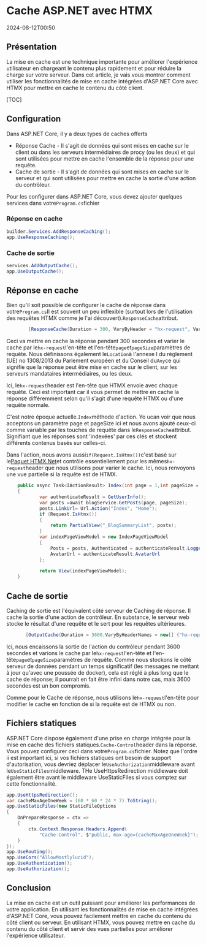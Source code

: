 # Cache ASP.NET avec HTMX

<!--category-- ASP.NET, HTMX -->
<datetime class="hidden">2024-08-12T00:50</datetime>

## Présentation

La mise en cache est une technique importante pour améliorer l'expérience utilisateur en chargeant le contenu plus rapidement et pour réduire la charge sur votre serveur. Dans cet article, je vais vous montrer comment utiliser les fonctionnalités de mise en cache intégrées d'ASP.NET Core avec HTMX pour mettre en cache le contenu du côté client.

[TOC]

## Configuration

Dans ASP.NET Core, il y a deux types de caches offerts

- Réponse Cache - Il s'agit de données qui sont mises en cache sur le client ou dans les serveurs intermédiaires de procy (ou les deux) et qui sont utilisées pour mettre en cache l'ensemble de la réponse pour une requête.
- Cache de sortie - Il s'agit de données qui sont mises en cache sur le serveur et qui sont utilisées pour mettre en cache la sortie d'une action du contrôleur.

Pour les configurer dans ASP.NET Core, vous devez ajouter quelques services dans votre`Program.cs`fichier

### Réponse en cache

```csharp
builder.Services.AddResponseCaching();
app.UseResponseCaching();
```

### Cache de sortie

```csharp
services.AddOutputCache();
app.UseOutputCache();
```

## Réponse en cache

Bien qu'il soit possible de configurer le cache de réponse dans votre`Program.cs`Il est souvent un peu inflexible (surtout lors de l'utilisation des requêtes HTMX comme je l'ai découvert).`ResponseCache`attribut.

```csharp
        [ResponseCache(Duration = 300, VaryByHeader = "hx-request", VaryByQueryKeys = new[] {"page", "pageSize"}, Location = ResponseCacheLocation.Any)]
```

Ceci va mettre en cache la réponse pendant 300 secondes et varier le cache par le`hx-request`l'en-tête et l'en-tête`page`et`pageSize`paramètres de requête. Nous définissons également le`Location`à l'annexe I du règlement (UE) no 1308/2013 du Parlement européen et du Conseil du`Any`ce qui signifie que la réponse peut être mise en cache sur le client, sur les serveurs mandataires intermédiaires, ou les deux.

Ici, le`hx-request`header est l'en-tête que HTMX envoie avec chaque requête. Ceci est important car il vous permet de mettre en cache la réponse différemment selon qu'il s'agit d'une requête HTMX ou d'une requête normale.

C'est notre époque actuelle.`Index`méthode d'action. Yo ucan voir que nous acceptons un paramètre page et pageSize ici et nous avons ajouté ceux-ci comme variable par les touches de requête dans le`ResponseCache`attribut. Signifiant que les réponses sont 'indexées' par ces clés et stockent différents contenus basés sur celles-ci.

Dans l'action, nous avons aussi`if(Request.IsHtmx())`c'est basé sur le[Paquet HTMX.Net](https://github.com/khalidabuhakmeh/Htmx.Net)et contrôle essentiellement pour les mêmes`hx-request`header que nous utilisons pour varier le cache. Ici, nous renvoyons une vue partielle si la requête est de HTMX.

```csharp
    public async Task<IActionResult> Index(int page = 1,int pageSize = 5)
    {
            var authenticateResult = GetUserInfo();
            var posts =await blogService.GetPosts(page, pageSize);
            posts.LinkUrl= Url.Action("Index", "Home");
            if (Request.IsHtmx())
            {
                return PartialView("_BlogSummaryList", posts);
            }
            var indexPageViewModel = new IndexPageViewModel
            {
                Posts = posts, Authenticated = authenticateResult.LoggedIn, Name = authenticateResult.Name,
                AvatarUrl = authenticateResult.AvatarUrl
            };
            
            return View(indexPageViewModel);
    }
```

## Cache de sortie

Caching de sortie est l'équivalent côté serveur de Caching de réponse. Il cache la sortie d'une action de contrôleur. En substance, le serveur web stocke le résultat d'une requête et le sert pour les requêtes ultérieures.

```csharp
       [OutputCache(Duration = 3600,VaryByHeaderNames = new[] {"hx-request"},VaryByQueryKeys = new[] {"page", "pageSize"})]
```

Ici, nous encaissons la sortie de l'action du contrôleur pendant 3600 secondes et varions le cache par le`hx-request`l'en-tête et l'en-tête`page`et`pageSize`paramètres de requête.
Comme nous stockons le côté serveur de données pendant un temps significatif (les messages ne mettant à jour qu'avec une poussée de docker), cela est réglé à plus long que le cache de réponse; il pourrait en fait être infini dans notre cas, mais 3600 secondes est un bon compromis.

Comme pour le Cache de réponse, nous utilisons le`hx-request`l'en-tête pour modifier le cache en fonction de si la requête est de HTMX ou non.

## Fichiers statiques

ASP.NET Core dispose également d'une prise en charge intégrée pour la mise en cache des fichiers statiques.`Cache-Control`header dans la réponse. Vous pouvez configurer ceci dans votre`Program.cs`fichier.
Notez que l'ordre ii est important ici, si vos fichiers statiques ont besoin de support d'autorisation, vous devriez déplacer le`UseAuthorization`middleware avant le`UseStaticFiles`middleware. THe UseHttpsRedirection middleware doit également être avant le middleware UseStaticFiles si vous comptez sur cette fonctionnalité.

```csharp
app.UseHttpsRedirection();
var cacheMaxAgeOneWeek = (60 * 60 * 24 * 7).ToString();
app.UseStaticFiles(new StaticFileOptions
{
    OnPrepareResponse = ctx =>
    {
        ctx.Context.Response.Headers.Append(
            "Cache-Control", $"public, max-age={cacheMaxAgeOneWeek}");
    }
});
app.UseRouting();
app.UseCors("AllowMostlylucid");
app.UseAuthentication();
app.UseAuthorization();
```

## Conclusion

La mise en cache est un outil puissant pour améliorer les performances de votre application. En utilisant les fonctionnalités de mise en cache intégrées d'ASP.NET Core, vous pouvez facilement mettre en cache du contenu du côté client ou serveur. En utilisant HTMX, vous pouvez mettre en cache du contenu du côté client et servir des vues partielles pour améliorer l'expérience utilisateur.